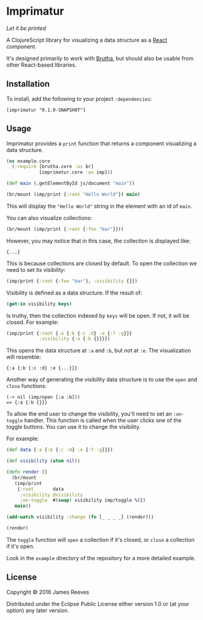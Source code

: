 # Imprimatur

*Let it be printed*

A ClojureScript library for visualizing a data structure as a
[React][] component.

It's designed primarily to work with [Brutha][], but should also be
usable from other React-based libraries.

[react]:  https://facebook.github.io/react/
[brutha]: https://github.com/weavejester/brutha

## Installation

To install, add the following to your project `:dependencies`:

    [imprimatur "0.1.0-SNAPSHOT"]

## Usage

Imprimatur provides a `print` function that returns a component
visualizing a data structure.

```clojure
(ns example.core
  (:require [brutha.core :as br]
            [imprimatur.core :as imp]))

(def main (.getElementById js/document "main"))

(br/mount (imp/print {:root "Hello World"}) main)
```

This will display the `"Hello World"` string in the element with an id
of `main`.

You can also visualize collections:

```clojure
(br/mount (imp/print {:root {:foo "bar"}}))
```

However, you may notice that in this case, the collection is displayed
like:

```
{...}
```

This is because collections are closed by default. To open the
collection we need to set its visibility:


```clojure
(imp/print {:root {:foo "bar"}, :visibility {}})
```

Visibility is defined as a data structure. If the result of:

```clojure
(get-in visibility keys)
```

Is truthy, then the collection indexed by `keys` will be open. If not,
it will be closed. For example:

```clojure
(imp/print {:root {:a {:b {:c :d} :e {:f :g}}}
            :visibility {:a {:b {}}}})
```

This opens the data structure at `:a` and `:b`, but not at `:e`. The
visualization will resemble:

```
{:a {:b {:c :d} :e {...}}}
```

Another way of generating the visibility data structure is to use the
`open` and `close` functions:

```
(-> nil (imp/open [:a :b]))
=> {:a {:b {}}}
```


To allow the end user to change the visibility, you'll need to set an
`:on-toggle` handler. This function is called when the user clicks one
of the toggle buttons. You can use it to change the visibility.

For example:

```clojure
(def data {:a {:b {:c :d} :e {:f :g}}})

(def visibility (atom nil))

(defn render []
  (br/mount
   (imp/print
    {:root       data
     :visibility @visibility
     :on-toggle  #(swap! visibility imp/toggle %)})
   main))

(add-watch visibility :change (fn [_ _ _ _] (render)))

(render)
```

The `toggle` function will `open` a collection if it's closed, or
`close` a collection if it's open.

Look in the `example` directory of the repository for a more detailed
example.

## License

Copyright © 2016 James Reeves

Distributed under the Eclipse Public License either version 1.0 or (at
your option) any later version.
